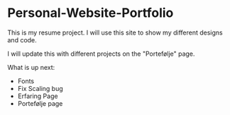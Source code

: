 # Personal-Website-Portfolio
This is my resume project.
I will use this site to show my different designs and code.

I will update this with different projects on the "Portefølje" page.

What is up next:
- Fonts 
- Fix Scaling bug
- Erfaring Page
- Portefølje page
